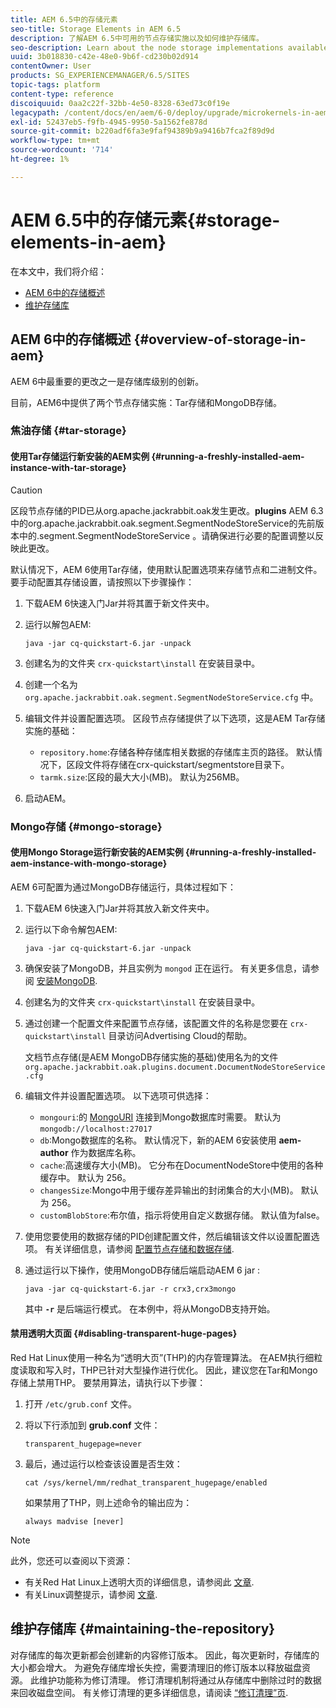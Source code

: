 ```yaml
---
title: AEM 6.5中的存储元素
seo-title: Storage Elements in AEM 6.5
description: 了解AEM 6.5中可用的节点存储实施以及如何维护存储库。
seo-description: Learn about the node storage implementations available in AEM 6.5 and how to maintain the repository.
uuid: 3b018830-c42e-48e0-9b6f-cd230b02d914
contentOwner: User
products: SG_EXPERIENCEMANAGER/6.5/SITES
topic-tags: platform
content-type: reference
discoiquuid: 0aa2c22f-32bb-4e50-8328-63ed73c0f19e
legacypath: /content/docs/en/aem/6-0/deploy/upgrade/microkernels-in-aem-6-0
exl-id: 52437eb5-f9fb-4945-9950-5a1562fe878d
source-git-commit: b220adf6fa3e9faf94389b9a9416b7fca2f89d9d
workflow-type: tm+mt
source-wordcount: '714'
ht-degree: 1%

---
```


# AEM 6.5中的存储元素{#storage-elements-in-aem}

在本文中，我们将介绍：

* [AEM 6中的存储概述](/help/sites-deploying/storage-elements-in-aem-6.md#overview-of-storage-in-aem)
* [维护存储库](/help/sites-deploying/storage-elements-in-aem-6.md#maintaining-the-repository)

## AEM 6中的存储概述 {#overview-of-storage-in-aem}

AEM 6中最重要的更改之一是存储库级别的创新。

目前，AEM6中提供了两个节点存储实施：Tar存储和MongoDB存储。

### 焦油存储 {#tar-storage}

#### 使用Tar存储运行新安装的AEM实例 {#running-a-freshly-installed-aem-instance-with-tar-storage}

>[!CAUTION]
>
>区段节点存储的PID已从org.apache.jackrabbit.oak发生更改。**plugins** AEM 6.3中的org.apache.jackrabbit.oak.segment.SegmentNodeStoreService的先前版本中的.segment.SegmentNodeStoreService 。请确保进行必要的配置调整以反映此更改。

默认情况下，AEM 6使用Tar存储，使用默认配置选项来存储节点和二进制文件。 要手动配置其存储设置，请按照以下步骤操作：

1. 下载AEM 6快速入门Jar并将其置于新文件夹中。
1. 运行以解包AEM:

   `java -jar cq-quickstart-6.jar -unpack`

1. 创建名为的文件夹 `crx-quickstart\install` 在安装目录中。

1. 创建一个名为 `org.apache.jackrabbit.oak.segment.SegmentNodeStoreService.cfg` 中。

1. 编辑文件并设置配置选项。 区段节点存储提供了以下选项，这是AEM Tar存储实施的基础：

   * `repository.home`:存储各种存储库相关数据的存储库主页的路径。 默认情况下，区段文件将存储在crx-quickstart/segmentstore目录下。
   * `tarmk.size`:区段的最大大小(MB)。 默认为256MB。

1. 启动AEM。

### Mongo存储 {#mongo-storage}

#### 使用Mongo Storage运行新安装的AEM实例 {#running-a-freshly-installed-aem-instance-with-mongo-storage}

AEM 6可配置为通过MongoDB存储运行，具体过程如下：

1. 下载AEM 6快速入门Jar并将其放入新文件夹中。
1. 运行以下命令解包AEM:

   `java -jar cq-quickstart-6.jar -unpack`

1. 确保安装了MongoDB，并且实例为 `mongod` 正在运行。 有关更多信息，请参阅 [安装MongoDB](https://docs.mongodb.org/manual/installation/).
1. 创建名为的文件夹 `crx-quickstart\install` 在安装目录中。
1. 通过创建一个配置文件来配置节点存储，该配置文件的名称是您要在 `crx-quickstart\install` 目录访问Advertising Cloud的帮助。

   文档节点存储(是AEM MongoDB存储实施的基础)使用名为的文件 `org.apache.jackrabbit.oak.plugins.document.DocumentNodeStoreService.cfg`

1. 编辑文件并设置配置选项。 以下选项可供选择：

   * `mongouri`:的 [MongoURI](https://docs.mongodb.org/manual/reference/connection-string/) 连接到Mongo数据库时需要。 默认为 `mongodb://localhost:27017`
   * `db`:Mongo数据库的名称。 默认情况下，新的AEM 6安装使用 **aem-author** 作为数据库名称。
   * `cache`:高速缓存大小(MB)。 它分布在DocumentNodeStore中使用的各种缓存中。 默认为 256。
   * `changesSize`:Mongo中用于缓存差异输出的封闭集合的大小(MB)。 默认为 256。
   * `customBlobStore`:布尔值，指示将使用自定义数据存储。 默认值为false。

1. 使用您要使用的数据存储的PID创建配置文件，然后编辑该文件以设置配置选项。 有关详细信息，请参阅 [配置节点存储和数据存储](/help/sites-deploying/data-store-config.md).

1. 通过运行以下操作，使用MongoDB存储后端启动AEM 6 jar :

   ```shell
   java -jar cq-quickstart-6.jar -r crx3,crx3mongo
   ```

   其中 **`-r`** 是后端运行模式。 在本例中，将从MongoDB支持开始。

#### 禁用透明大页面 {#disabling-transparent-huge-pages}

Red Hat Linux使用一种名为“透明大页”(THP)的内存管理算法。 在AEM执行细粒度读取和写入时，THP已针对大型操作进行优化。 因此，建议您在Tar和Mongo存储上禁用THP。 要禁用算法，请执行以下步骤：

1. 打开 `/etc/grub.conf` 文件。
1. 将以下行添加到 **grub.conf** 文件：

   ```
   transparent_hugepage=never
   ```

1. 最后，通过运行以检查该设置是否生效：

   ```
   cat /sys/kernel/mm/redhat_transparent_hugepage/enabled
   ```

   如果禁用了THP，则上述命令的输出应为：

   ```
   always madvise [never]
   ```

>[!NOTE]
>
>此外，您还可以查阅以下资源：
>
>* 有关Red Hat Linux上透明大页的详细信息，请参阅此 [文章](https://access.redhat.com/solutions/46111).
>* 有关Linux调整提示，请参阅 [文章](https://helpx.adobe.com/experience-manager/kb/performance-tuning-tips.html).
>


## 维护存储库 {#maintaining-the-repository}

对存储库的每次更新都会创建新的内容修订版本。 因此，每次更新时，存储库的大小都会增大。 为避免存储库增长失控，需要清理旧的修订版本以释放磁盘资源。 此维护功能称为修订清理。 修订清理机制将通过从存储库中删除过时的数据来回收磁盘空间。 有关修订清理的更多详细信息，请阅读 [“修订清理”页](/help/sites-deploying/revision-cleanup.md).
